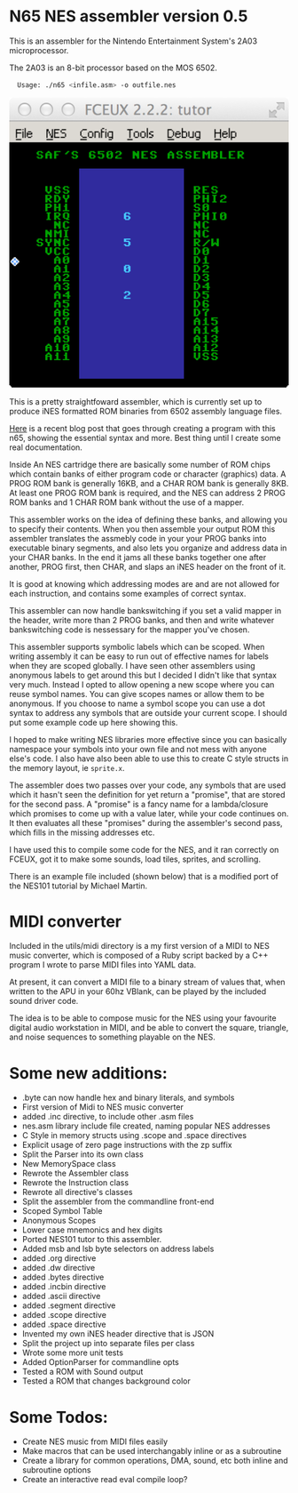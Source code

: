 # N65 NES assembler version 0.5

This is an assembler for the Nintendo Entertainment System's 2A03
microprocessor.  

The 2A03 is an 8-bit processor based on the MOS 6502.

 ```bash
   Usage: ./n65 <infile.asm> -o outfile.nes
 ```

  ![Scrolling NES Demo](images/assembler_demo.png)

  This is a pretty straightfoward assembler, which is currently set up
  to produce iNES formatted ROM binaries from 6502 assembly language files.

  <a href="http://irkenkitties.com/blog/2015/03/29/creating-sound-on-the-nes/">Here</a>
  is a recent blog post that goes through creating a program with this
  n65, showing the essential syntax and more.  Best thing until I create
  some real documentation.

  Inside An NES cartridge there are basically some number of ROM chips
  which contain banks of either program code or character (graphics) 
  data.  A PROG ROM bank is generally 16KB, and a CHAR ROM bank is generally
  8KB.  At least one PROG ROM bank is required, and the NES can address
  2 PROG ROM banks and 1 CHAR ROM bank without the use of a mapper.

  This assembler works on the idea of defining these banks, and allowing
  you to specify their contents.  When you then assemble your output ROM
  this assembler translates the assmebly code in your your PROG banks 
  into executable binary segments, and also lets you organize and address
  data in your CHAR banks.  In the end it jams all these banks together
  one after another, PROG first, then CHAR, and slaps an iNES header
  on the front of it.

  It is good at knowing which addressing modes are and are not allowed for 
  each instruction, and contains some examples of correct syntax.

  This assembler can now handle bankswitching if you set a 
  valid mapper in the header, write more than 2 PROG banks, and then 
  and write whatever bankswitching code is nessessary for the mapper
  you've chosen.

  This assembler supports symbolic labels which can be scoped.  When 
  writing assembly it can be easy to run out of effective names for 
  labels when they are scoped globally.  I have seen other assemblers
  using anonymous labels to get around this but I decided I didn't like
  that syntax very much.  Instead I opted to allow opening a new scope
  where you can reuse symbol names.  You can give scopes names or allow
  them to be anonymous.  If you choose to name a symbol scope you can
  use a dot syntax to address any symbols that are outside your current
  scope.  I should put some example code up here showing this.

  I hoped to make writing NES libraries more effective since you can basically
  namespace your symbols into your own file and not mess with anyone 
  else's code.  I also have also been able to use this to create C style 
  structs in the memory layout, ie `sprite.x`.

  The assembler does two passes over your code, any symbols that are used
  which it hasn't seen the definition for yet return a "promise", that 
  are stored for the second pass.  A "promise" is a fancy name for a 
  lambda/closure which promises to come up with a value later, while
  your code continues on.  It then evaluates all these "promises" during
  the assembler's second pass, which fills in the missing addresses etc.

  I have used this to compile some code for the NES, and it ran correctly
  on FCEUX, got it to make some sounds, load tiles, sprites, and scrolling.

  There is an example file included (shown below) that is a modified port of
  the NES101 tutorial by Michael Martin.

# MIDI converter

  Included in the utils/midi directory is a my first version of a MIDI
  to NES music converter, which is composed of a Ruby script backed
  by a C++ program I wrote to parse MIDI files into YAML data.

  At present, it can convert a MIDI file to a binary stream of values
  that, when written to the APU in your 60hz VBlank, can be played
  by the included sound driver code.

  The idea is to be able to compose music for the NES using your 
  favourite digital audio workstation in MIDI, and be able to convert
  the square, triangle, and noise sequences to something playable
  on the NES.


# Some new additions:
  - .byte can now handle hex and binary literals, and symbols
  - First version of Midi to NES music converter
  - added .inc directive, to include other .asm files
  - nes.asm library include file created, naming popular NES addresses
  - C Style in memory structs using .scope and .space directives
  - Explicit usage of zero page instructions with the zp suffix
  - Split the Parser into its own class
  - New MemorySpace class
  - Rewrote the Assembler class
  - Rewrote the Instruction class 
  - Rewrote all directive's classes
  - Split the assembler from the commandline front-end 
  - Scoped Symbol Table
  - Anonymous Scopes
  - Lower case mnemonics and hex digits
  - Ported NES101 tutor to this assembler.
  - Added msb and lsb byte selectors on address labels
  - added .org directive
  - added .dw directive
  - added .bytes directive
  - added .incbin directive
  - added .ascii directive
  - added .segment directive
  - added .scope directive
  - added .space directive
  - Invented my own iNES header directive that is JSON
  - Split the project up into separate files per class
  - Wrote some more unit tests
  - Added OptionParser for commandline opts
  - Tested a ROM with Sound output
  - Tested a ROM that changes background color

# Some Todos:
  - Create NES music from MIDI files easily
  - Make macros that can be used interchangably inline or as a subroutine
  - Create a library for common operations, DMA, sound, etc both inline and subroutine options
  - Create an interactive read eval compile loop?

